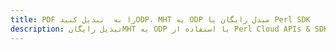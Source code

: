 ---title: PDF را به  تبدیل کنیدODP، MHT به ODP مبدل رایگان یا Perl SDKdescription: تبدیل رایگانMHT به ODP با استفاده از Perl Cloud APIs & SDK همچنین اسناد PDF را در Cloud ایجاد، ویرایش و رندر کنید.---